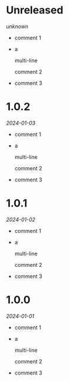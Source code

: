 # Unreleased
*unknown*

- comment 1
- a

    multi-line

    comment 2
- comment 3

# 1.0.2
*2024-01-03*

- comment 1
- a

    multi-line

    comment 2
- comment 3

# 1.0.1
*2024-01-02*

- comment 1
- a

    multi-line

    comment 2
- comment 3

# 1.0.0
*2024-01-01*

- comment 1
- a

    multi-line

    comment 2
- comment 3
